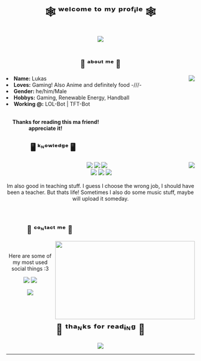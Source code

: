 <body>
<h1 align="center"> 🕸 ʷᵉˡᶜᵒᵐᵉ ᵗᵒ ᵐʸ ᵖʳᵒᶠᶤˡᵉ 🕸 </h1>
<br>
<div align="center">
<img src="https://i.imgur.com/0xDHZff.gif">
</div>
<br>
<div>
<h2 align="center"> 🍁  ᵃᵇᵒᵘᵗ ᵐᵉ  🍁 </h2>
<img src="https://i.imgur.com/GbwHauc.gif" align="right">
<li>
<b>Name:</b> Lukas</li>
<li>
<b>Loves:</b> Gaming! Also Anime and definitely food -///-
</li>
<li>
<b>Gender:</b> he/him/Male
</li>
<li>
<b>Hobbys:</b> Gaming, Renewable Energy, Handball
</li>
<li>
<b>Working @:</b> LOL-Bot | TFT-Bot
</li>
<br>
<p><b>     Thanks for reading this ma friend!<br>
                  appreciate it!</b></p>
</div>
<div>
<h2 align="left">             🖥 ᵏᶰᵒʷˡᵉᵈᵍᵉ 🖥 </h2>
<p>
<img src="https://i.imgur.com/VIaRM2N.gif" align="right">
</div>
<div>
<p align="center"><img src="https://img.shields.io/badge/adobe%20photoshop%20-%2331A8FF.svg?&style=for-the-badge&logo=adobe%20photoshop&logoColor=white"/> <img src="https://img.shields.io/badge/python-%2314354C.svg?style=for-the-badge&logo=python&logoColor=white"/> <img src="https://img.shields.io/badge/java-%23ED8B00.svg?style=for-the-badge&logo=java&logoColor=white"/><br>
 <img src="https://img.shields.io/badge/blender-%23F5792A.svg?style=for-the-badge&logo=blender&logoColor=white"/> <img src="https://img.shields.io/badge/javascript%20-%23323330.svg?&style=for-the-badge&logo=javascript&logoColor=%23F7DF1E"/> <img src="https://img.shields.io/badge/github-%23121011.svg?style=for-the-badge&logo=github&logoColor=white"/> <br><br>
Im also good in teaching stuff. I guess I choose the wrong job, I should have been a teacher. But thats life! Sometimes I also do some music stuff, maybe will upload it someday.
</p>
<br>
<h2>           📝  ᶜᵒᶰᵗᵃᶜᵗ ᵐᵉ  📝</h2>
<img src="https://i.imgur.com/zEADLpw.gif" align="right" width="373.5px" height="208.5px">
<br>
<p align="center">Here are some of my most used social things :3</p>
<p align="center"><a href="https://twitter.com/lukavion" target="_blank"><img src="https://img.shields.io/badge/lukavion-%231DA1F2.svg?style=for-the-badge&logo=Twitter&logoColor=white"/></a> <a href="https://discord.com/users/397718007834738690/" target="_blank"><img src="https://img.shields.io/badge/Qu4rks-%237289DA.svg?style=for-the-badge&logo=discord&logoColor=white"/></a></p>
<p align="center"><a href="https://twitch.tv/qu4rks_live" target="_blank"><img src="https://img.shields.io/badge/Qu4rks_Live%20-%239146FF.svg?&style=for-the-badge&logo=Twitch&logoColor=white"/></a></p>
</div>
<br>
<div>
<h1 align="center">🖤  ᵗʰᵃᶰᵏˢ ᶠᵒʳ ʳᵉᵃᵈᶤᶰᵍ  🖤</h2>
<div align="center">
<img src="https://i.imgur.com/mBn5XT7.gif">
</div>
<hr>
</div>
</div>
</body>

